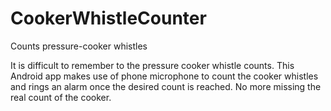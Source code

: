 # CookerWhistleCounter
Counts pressure-cooker whistles

It is difficult to remember to the pressure cooker whistle counts. This Android app makes use of phone microphone to count the cooker whistles and rings an alarm once the desired count is reached. No more missing the real count of the cooker. 

